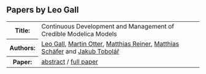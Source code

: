## Papers by Leo Gall
<table><tr><th>Title:</th>
<td>Continuous Development and Management of Credible Modelica Models</td>
</tr>
<tr><th>Authors:</th>
<td>
<a href="/proceedings/authors/LeoGall">Leo Gall</a>, <a href="/proceedings/authors/MartinOtter">Martin Otter</a>, <a href="/proceedings/authors/MatthiasReiner">Matthias Reiner</a>, <a href="/proceedings/authors/MatthiasSchafer">Matthias Schäfer</a> and <a href="/proceedings/authors/JakubTobolar">Jakub Tobolář</a></td>
</tr>
<tr><th>Paper:</th>
<td><a href="/abstracts/abstract_5A_2">abstract</a> / <a href="/proceedings/papers/Modelica2021session5A_paper2.pdf">full paper</a></td>
</tr>
</table><br>
